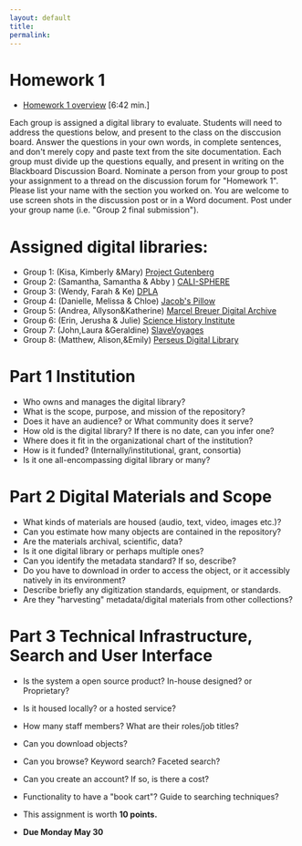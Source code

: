 ```yaml
---
layout: default
title: 
permalink:
---
```


<h1> Homework 1</h1>

- [Homework 1 overview](https://youtu.be/nZnNIw-FzL8) [6:42 min.] 

Each group is assigned a digital library to evaluate. Students will need to address the questions below, and present to the class on the disccusion board. Answer the questions in your own words, in complete sentences, and don't merely copy and paste text from the site documentation. Each group must divide up the questions equally, and present in writing on the Blackboard Discussion Board. Nominate a person from your group to post your assignment to a thread on the discussion forum for &quot;Homework 1&quot;. Please list your name with the section you worked on. You are welcome to use screen shots in the discussion post or in a Word document. Post under your group name (i.e. &quot;Group 2 final submission&quot;). 

# Assigned digital libraries: 

- Group 1: (Kisa, Kimberly &amp;Mary)  [Project Gutenberg](https://www.gutenberg.org/)
- Group 2: (Samantha, Samantha &amp; Abby ) [CALI-SPHERE](http://calisphere.cdlib.org/)
- Group 3: (Wendy, Farah &amp; Ke) [DPLA](https://dp.la/)
- Group 4: (Danielle, Melissa &amp; Chloe) [Jacob's Pillow](https://archives.jacobspillow.org/)
- Group 5: (Andrea, Allyson&amp;Katherine) [Marcel Breuer Digital Archive](https://breuer.syr.edu/)
- Group 6: (Erin, Jerusha &amp; Julie) [Science History Institute](https://digital.sciencehistory.org/)
- Group 7: (John,Laura &amp;Geraldine) [SlaveVoyages](https://www.slavevoyages.org/) 
- Group 8: (Matthew, Alison,&amp;Emily) [Perseus Digital Library](http://www.perseus.tufts.edu/) 

# Part 1 Institution

- Who owns and manages the digital library?
- What is the scope, purpose, and mission of the repository?
- Does it have an audience? or What community does it serve?
- How old is the digital library? If there is no date, can you infer one?
- Where does it fit in the organizational chart of the institution?
- How is it funded? (Internally/institutional, grant, consortia)
- Is it one all-encompassing digital library or many?


# Part 2 Digital Materials and Scope

- What kinds of materials are housed (audio, text, video, images etc.)?
- Can you estimate how many objects are contained in the repository?
- Are the materials archival, scientific, data?
- Is it one digital library or perhaps multiple ones? 
- Can you identify the metadata standard? If so, describe?
- Do you have to download in order to access the object, or it accessibly natively in its environment?
- Describe briefly any digitization standards, equipment, or standards. 
- Are they &quot;harvesting&quot; metadata/digital materials from other collections?


# Part 3 Technical Infrastructure, Search and User Interface

- Is the system a open source product? In-house designed? or Proprietary?
- Is it housed locally? or a hosted service?
- How many staff members? What are their roles/job titles?
- Can you download objects?
- Can you browse? Keyword search? Faceted search?
- Can you create an account? If so, is there a cost?
- Functionality to have a &quot;book cart&quot;? Guide to searching techniques?

- This assignment is worth **10 points.**
- **Due Monday May 30** 